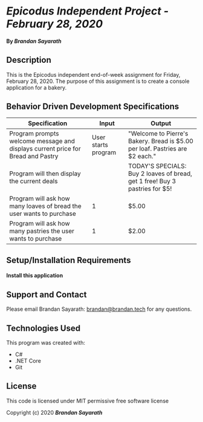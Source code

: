 # _Epicodus Independent Project - February 28, 2020_

#### By _**Brandan Sayarath**_

## Description

This is the Epicodus independent end-of-week assignment for Friday, February 28, 2020.  The purpose of this assignment is to create a console application for a bakery.  

## Behavior Driven Development Specifications

| Specification             | Input 	|     Output      |
|-------------------------	|-------	|----------------	|
| Program prompts welcome message and displays current price for Bread and Pastry| User starts program | "Welcome to Pierre's Bakery.  Bread is $5.00 per loaf.  Pastries are $2 each."|  
|Program will then display the current deals| | TODAY'S SPECIALS: Buy 2 loaves of bread, get 1 free!  Buy 3 pastries for $5!| 
| Program will ask how many loaves of bread the user wants to purchase| 1 | $5.00 |
|Program will ask how many pastries the user wants to purchase | 1 | $2.00 | 



## Setup/Installation Requirements

#### Install this application


## Support and Contact

Please email Brandan Sayarath: brandan@brandan.tech for any questions.

## Technologies Used

This program was created with:

* C#
* .NET Core
* Git

## License

This code is licensed under MIT permissive free software license

Copyright (c) 2020 **_Brandan Sayarath_**

